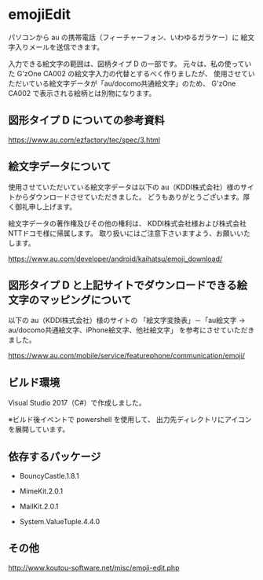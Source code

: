 # emojiEdit

パソコンから au の携帯電話（フィーチャーフォン、いわゆるガラケー）に
絵文字入りメールを送信できます。

入力できる絵文字の範囲は、図柄タイプ D の一部です。
元々は、私の使っていた G'zOne CA002 の絵文字入力の代替とするべく作りましたが、
使用させていただいている絵文字データが「au/docomo共通絵文字」のため、
G'zOne CA002 で表示される絵柄とは別物になります。

## 図形タイプ D についての参考資料

https://www.au.com/ezfactory/tec/spec/3.html

## 絵文字データについて

使用させていただいている絵文字データは以下の
au（KDDI株式会社）様のサイトからダウンロードさせていただきました。
どうもありがとうございます。厚く御礼申し上げます。

絵文字データの著作権及びその他の権利は、
KDDI株式会社様および株式会社NTTドコモ様に帰属します。
取り扱いにはご注意下さいますよう、お願いいたします。

https://www.au.com/developer/android/kaihatsu/emoji_download/

## 図形タイプ D と上記サイトでダウンロードできる絵文字のマッピングについて

以下の au（KDDI株式会社）様のサイトの
「絵文字変換表」－「au絵文字 → au/docomo共通絵文字、iPhone絵文字、他社絵文字」
を参考にさせていただきました。

https://www.au.com/mobile/service/featurephone/communication/emoji/

## ビルド環境

Visual Studio 2017（C#）で作成しました。

※ビルド後イベントで powershell を使用して、
出力先ディレクトリにアイコンを展開しています。

## 依存するパッケージ

- BouncyCastle.1.8.1

- MimeKit.2.0.1

- MailKit.2.0.1

- System.ValueTuple.4.4.0

## その他

http://www.koutou-software.net/misc/emoji-edit.php
